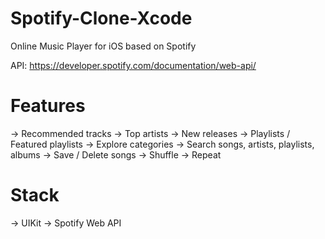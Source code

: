 # Spotify-Clone-Xcode

Online Music Player for iOS based on Spotify

API: https://developer.spotify.com/documentation/web-api/



# Features

-> Recommended tracks
-> Top artists
-> New releases
-> Playlists / Featured playlists
-> Explore categories
-> Search songs, artists, playlists, albums
-> Save / Delete songs
-> Shuffle
-> Repeat


# Stack

-> UIKit
-> Spotify Web API
